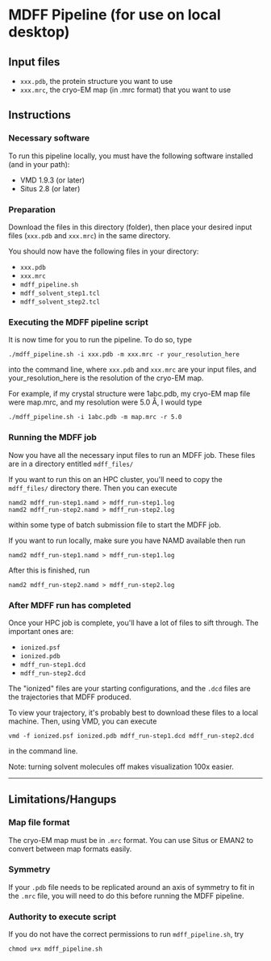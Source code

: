 # MDFF Pipeline (for use on local desktop)

## Input files

* `xxx.pdb`, the protein structure you want to use
* `xxx.mrc`, the cryo-EM map (in .mrc format) that you want to use

## Instructions

### Necessary software

To run this pipeline locally, you must have the following software installed (and in your path):

* VMD 1.9.3 (or later)
* Situs 2.8 (or later)

### Preparation

Download the files in this directory (folder), then place your desired input files (`xxx.pdb` and `xxx.mrc`) in the same directory.

You should now have the following files in your directory:
* `xxx.pdb`
* `xxx.mrc`
* `mdff_pipeline.sh`
* `mdff_solvent_step1.tcl`
* `mdff_solvent_step2.tcl`

### Executing the MDFF pipeline script

It is now time for you to run the pipeline. To do so, type

    ./mdff_pipeline.sh -i xxx.pdb -m xxx.mrc -r your_resolution_here

into the command line, where `xxx.pdb` and `xxx.mrc` are your input files, and your_resolution_here is the resolution of the cryo-EM map.

For example, if my crystal structure were 1abc.pdb, my cryo-EM map file were map.mrc, and my resolution were 5.0 Å, I would type

    ./mdff_pipeline.sh -i 1abc.pdb -m map.mrc -r 5.0

### Running the MDFF job

Now you have all the necessary input files to run an MDFF job. These files are in a directory entitled `mdff_files/`

If you want to run this on an HPC cluster, you'll need to copy the `mdff_files/` directory there. Then you can execute

    namd2 mdff_run-step1.namd > mdff_run-step1.log
    namd2 mdff_run-step2.namd > mdff_run-step2.log

within some type of batch submission file to start the MDFF job.

If you want to run locally, make sure you have NAMD available then run

    namd2 mdff_run-step1.namd > mdff_run-step1.log

After this is finished, run

    namd2 mdff_run-step2.namd > mdff_run-step2.log

### After MDFF run has completed

Once your HPC job is complete, you'll have a lot of files to sift through. The important ones are:

* `ionized.psf`
* `ionized.pdb`
* `mdff_run-step1.dcd`
* `mdff_run-step2.dcd`

The "ionized" files are your starting configurations, and the `.dcd` files are the trajectories that MDFF produced.

To view your trajectory, it's probably best to download these files to a local machine. Then, using VMD, you can execute

	vmd -f ionized.psf ionized.pdb mdff_run-step1.dcd mdff_run-step2.dcd

in the command line.

Note: turning solvent molecules off makes visualization 100x easier.

---

## Limitations/Hangups

### Map file format

The cryo-EM map must be in `.mrc` format. You can use Situs or EMAN2 to convert between map formats easily.

### Symmetry

If your `.pdb` file needs to be replicated around an axis of symmetry to fit in the `.mrc` file, you will need to do this before running the MDFF pipeline.

### Authority to execute script

If you do not have the correct permissions to run `mdff_pipeline.sh`, try

    chmod u+x mdff_pipeline.sh
